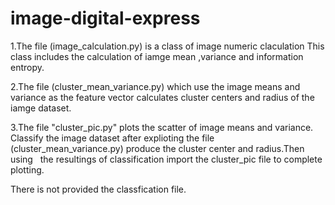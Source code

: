 # image-digital-express

1.The file (image_calculation.py) is a class of image numeric claculation 
  This class includes the calculation of iamge mean ,variance and information entropy.
  
2.The file (cluster_mean_variance.py) which use the image means and variance as the feature vector calculates cluster centers and     radius of the iamge dataset.

3.The file "cluster_pic.py" plots the scatter of image means and variance.
  Classify the image dataset after explioting the file (cluster_mean_variance.py) produce the cluster center and radius.Then using   the resultings of classification import the cluster_pic file to complete plotting.

  There is not provided the classfication file.
 
